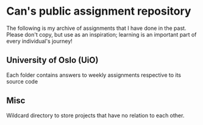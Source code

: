 # Can's public assignment repository

The following is my archive of assignments that I have done in the past. Please don't copy, but use as an inspiration; learning is an important part of every individual's journey!

## University of Oslo (UiO)
Each folder contains answers to weekly assignments respective to its source code

## Misc
Wildcard directory to store projects that have no relation to each other.
